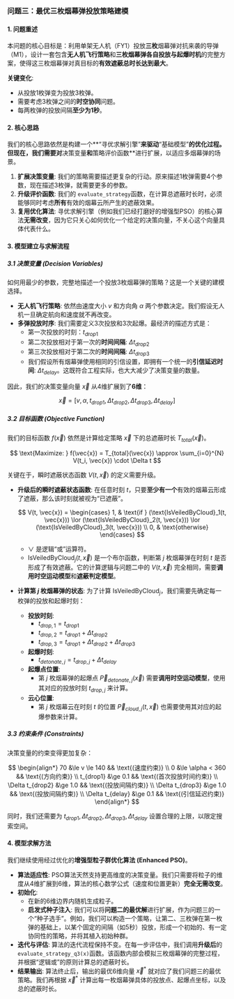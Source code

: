 ### **问题三：最优三枚烟幕弹投放策略建模**

#### **1. 问题重述**

本问题的核心目标是：利用单架无人机（FY1）投放**三枚**烟幕弹对抗来袭的导弹（M1），设计一套包含**无人机飞行策略**和**三枚烟幕弹各自投放与起爆时机**的完整方案，使得这三枚烟幕弹对真目标的**有效遮蔽总时长达到最大**。

**关键变化**:

* 从投放1枚弹变为投放3枚弹。
* 需要考虑3枚弹之间的**时空协同**问题。
* 每两枚弹的投放间隔**至少为1秒**。

#### **2. 核心思路**

我们的核心思路依然是构建一个**“寻优求解引擎”**来驱动**“基础模型”**的优化过程。但现在，我们需要对**决策变量**和**策略评价函数**进行扩展，以适应多烟幕弹的场景。

1. **扩展决策变量**: 我们的策略需要描述更复杂的行动。原来描述1枚弹需要4个参数，现在描述3枚弹，就需要更多的参数。
2. **升级评价函数**: 我们的 `evaluate_strategy`函数，在计算总遮蔽时长时，必须能够同时考虑**所有**有效的烟幕云所产生的遮蔽效果。
3. **复用优化算法**: 寻优求解引擎（例如我们已经打磨好的增强型PSO）的核心算法**无需改变**，因为它只关心如何优化一个给定的决策向量，不关心这个向量具体代表什么。

#### **3. 模型建立与求解流程**

##### **3.1 决策变量 (Decision Variables)**

如何用最少的参数，完整地描述一个投放3枚烟幕弹的策略？这是一个关键的建模选择。

* **无人机飞行策略**: 依然由速度大小 $v$ 和方向角 $\alpha$ 两个参数决定。我们假设无人机一旦确定航向和速度就不再改变。
* **多弹投放时序**: 我们需要定义3次投放和3次起爆。最经济的描述方式是：
  * 第一次投放的时刻：$t_{drop1}$
  * 第二次投放相对于第一次的**时间间隔**: $\Delta t_{drop2}$
  * 第三次投放相对于第二次的**时间间隔**: $\Delta t_{drop3}$
  * 我们假设所有烟幕弹使用相同的引信设置，即拥有一个统一的**引信延迟时间**: $\Delta t_{delay}$。这既符合工程实际，也大大减少了决策变量的数量。

因此，我们的决策变量向量 $\vec{x}$ 从4维扩展到了**6维**：

$$
\vec{x} = [v, \alpha, t_{drop1}, \Delta t_{drop2}, \Delta t_{drop3}, \Delta t_{delay}]
$$

##### **3.2 目标函数 (Objective Function)**

我们的目标函数 $f(\vec{x})$ 依然是计算给定策略 $\vec{x}$ 下的总遮蔽时长 $T_{total}(\vec{x})$。

$$
\text{Maximize: } f(\vec{x}) = T_{total}(\vec{x}) \approx \sum_{i=0}^{N} V(t_i, \vec{x}) \cdot \Delta t
$$

关键在于，瞬时遮蔽状态函数 $V(t, \vec{x})$ 的定义需要升级。

* **升级后的瞬时遮蔽状态函数**:
  在任意时刻 $t$，只要**至少有一个**有效的烟幕云形成了遮蔽，那么该时刻就被视为“已遮蔽”。

  $$
  V(t, \vec{x}) =
  \begin{cases}
  1, & \text{if } (\text{IsVeiledByCloud}_1(t, \vec{x})) \lor (\text{IsVeiledByCloud}_2(t, \vec{x})) \lor (\text{IsVeiledByCloud}_3(t, \vec{x})) \\
  0, & \text{otherwise}
  \end{cases}
  $$

  * $\lor$ 是逻辑“或”运算符。
  * $\text{IsVeiledByCloud}_j(t, \vec{x})$ 是一个布尔函数，判断第 $j$ 枚烟幕弹在时刻 $t$ 是否形成了有效遮蔽。它的计算逻辑与问题二中的 $V(t,\vec{x})$ 完全相同，需要**调用时空运动模型**和**遮蔽判定模型**。
* **计算第 $j$ 枚烟幕弹的状态**:
  为了计算 $\text{IsVeiledByCloud}_j$，我们需要先确定每一枚弹的投放和起爆时刻：

  * **投放时刻**:
    * $t_{drop,1} = t_{drop1}$
    * $t_{drop,2} = t_{drop1} + \Delta t_{drop2}$
    * $t_{drop,3} = t_{drop1} + \Delta t_{drop2} + \Delta t_{drop3}$
  * **起爆时刻**:
    * $t_{detonate,j} = t_{drop,j} + \Delta t_{delay}$
  * **起爆点位置**:
    * 第 $j$ 枚烟幕弹的起爆点 $\vec{P}_{detonate,j}(\vec{x})$ 需要**调用时空运动模型**，使用其对应的投放时刻 $t_{drop,j}$ 来计算。
  * **云心位置**:
    * 第 $j$ 枚烟幕云在时刻 $t$ 的位置 $\vec{P}_{cloud,j}(t, \vec{x})$ 也需要使用其对应的起爆参数来计算。

##### **3.3 约束条件 (Constraints)**

决策变量的约束变得更加复杂：

$$
\begin{align*}
70 &\le v \le 140 && \text{(速度约束)} \\
0 &\le \alpha < 360 && \text{(方向约束)} \\
t_{drop1} &\ge 0.1 && \text{(首次投放时间约束)} \\
\Delta t_{drop2} &\ge 1.0 && \text{(投放间隔约束)} \\
\Delta t_{drop3} &\ge 1.0 && \text{(投放间隔约束)} \\
\Delta t_{delay} &\ge 0.1 && \text{(引信延迟约束)}
\end{align*}
$$

同时，我们还需要为 $t_{drop1}, \Delta t_{drop2}, \Delta t_{drop3}, \Delta t_{delay}$ 设置合理的上限，以限定搜索空间。

#### **4. 模型求解方法**

我们继续使用经过优化的**增强型粒子群优化算法 (Enhanced PSO)**。

* **算法适应性**: PSO算法天然支持更高维度的决策变量。我们只需要将粒子的维度从4维扩展到6维，算法的核心数学公式（速度和位置更新）**完全无需改变**。
* **初始化**:
  * 在新的6维边界内随机生成粒子。
  * **启发式种子注入**: 我们可以将**问题二的最优解**进行扩展，作为问题三的一个“种子选手”。例如，我们可以构造一个策略，让第二、三枚弹在第一枚弹的基础上，以某个固定的间隔（如5秒）投放，形成一个初始的、有一定协同性的策略，并将其植入初始种群。
* **迭代与评估**: 算法的迭代流程保持不变。在每一步评估中，我们调用**升级后**的 `evaluate_strategy_q3(x)`函数。该函数内部会模拟三枚烟幕弹的完整过程，并根据“逻辑或”的原则计算总的遮蔽时长。
* **结果输出**: 算法终止后，输出的最优6维向量 $\vec{x}^*$ 就对应了我们问题三的最优策略。我们再根据 $\vec{x}^*$ 计算出每一枚烟幕弹具体的投放点、起爆点坐标，以及总的遮蔽时长。
